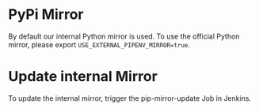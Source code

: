 # PyPi Mirror

By default our internal Python mirror is used. To use the official Python mirror, please export `USE_EXTERNAL_PIPENV_MIRROR=true`.

# Update internal Mirror

To update the internal mirror, trigger the pip-mirror-update Job in Jenkins.
